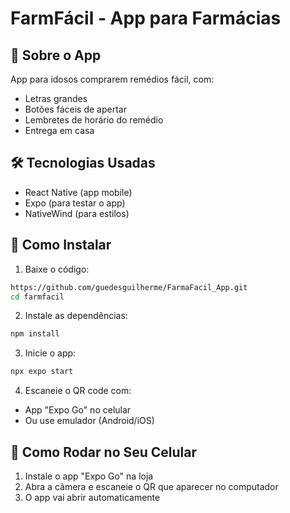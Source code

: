 # FarmFácil - App para Farmácias

## 📱 Sobre o App
App para idosos comprarem remédios fácil, com:
- Letras grandes
- Botões fáceis de apertar
- Lembretes de horário do remédio
- Entrega em casa

## 🛠 Tecnologias Usadas
- React Native (app mobile)
- Expo (para testar o app)
- NativeWind (para estilos)

## 📲 Como Instalar

1. Baixe o código:
```bash
https://github.com/guedesguilherme/FarmaFacil_App.git
cd farmfacil
```

2. Instale as dependências:
```bash
npm install
```

3. Inicie o app:
```bash
npx expo start
```

4. Escaneie o QR code com:
- App "Expo Go" no celular
- Ou use emulador (Android/iOS)

## 🔧 Como Rodar no Seu Celular
1. Instale o app "Expo Go" na loja
2. Abra a câmera e escaneie o QR que aparecer no computador
3. O app vai abrir automaticamente
